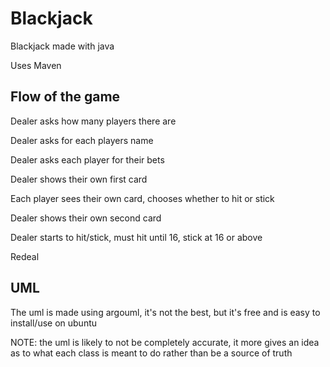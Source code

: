 # Blackjack

Blackjack made with java

Uses Maven

## Flow of the game

Dealer asks how many players there are

Dealer asks for each players name

Dealer asks each player for their bets

Dealer shows their own first card

Each player sees their own card, chooses whether to hit or stick

Dealer shows their own second card

Dealer starts to hit/stick, must hit until 16, stick at 16 or above

Redeal

## UML

The uml is made using argouml, it's not the best, but it's free and is easy to install/use on ubuntu

NOTE: the uml is likely to not be completely accurate, it more gives an idea as to what each class is meant to do rather than be a source of truth